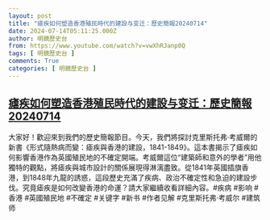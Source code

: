 ```yaml
---
layout: post
title: "瘧疾如何塑造香港殖民時代的建設与变迁：歷史簡報20240714"
date: 2024-07-14T05:11:25.000Z
author: 明鏡歷史台
from: https://www.youtube.com/watch?v=vwXhRJanp0Q
tags: [ 明鏡歷史台 ]
comments: True
categories: [ 明鏡歷史台 ]
---
```

<!--1720933885000-->
[瘧疾如何塑造香港殖民時代的建設与变迁：歷史簡報20240714](https://www.youtube.com/watch?v=vwXhRJanp0Q)
------

<div>
大家好！歡迎來到我們的歷史簡報節目。今天，我們將探討克里斯托弗·考威爾的新書《形式隨熱病而變：瘧疾與香港的建設，1841-1849》。這本書揭示了瘧疾如何影響香港作為英國殖民地的不確定開端。考威爾這位“建築師和意外的學者”用他獨特的觀點，將瘧疾與城市設計的關係展現得淋漓盡致。從1841年英國插旗香港，到1848年九龍的誘惑，這段歷史充滿了疾病、政治不確定性和急迫的建設步伐。究竟瘧疾是如何改變香港的命運？請大家繼續收看詳細內容。#疾病 #影响 #香港 #英國殖民地 #不確定 #关键字 #新书 #作者见解 #克里斯托弗·考威尔 #建筑师
</div>
